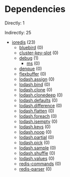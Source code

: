 # Dependencies

Directly: 1

Indirectly: 25

- [ioredis](https://www.npmjs.com/package/ioredis) (23)
  - [bluebird](https://www.npmjs.com/package/bluebird) (0)
  - [cluster-key-slot](https://www.npmjs.com/package/cluster-key-slot) (0)
  - [debug](https://www.npmjs.com/package/debug) (1)
    - [ms](https://www.npmjs.com/package/ms) (0)
  - [denque](https://www.npmjs.com/package/denque) (0)
  - [flexbuffer](https://www.npmjs.com/package/flexbuffer) (0)
  - [lodash.assign](https://www.npmjs.com/package/lodash.assign) (0)
  - [lodash.bind](https://www.npmjs.com/package/lodash.bind) (0)
  - [lodash.clone](https://www.npmjs.com/package/lodash.clone) (0)
  - [lodash.clonedeep](https://www.npmjs.com/package/lodash.clonedeep) (0)
  - [lodash.defaults](https://www.npmjs.com/package/lodash.defaults) (0)
  - [lodash.difference](https://www.npmjs.com/package/lodash.difference) (0)
  - [lodash.flatten](https://www.npmjs.com/package/lodash.flatten) (0)
  - [lodash.foreach](https://www.npmjs.com/package/lodash.foreach) (0)
  - [lodash.isempty](https://www.npmjs.com/package/lodash.isempty) (0)
  - [lodash.keys](https://www.npmjs.com/package/lodash.keys) (0)
  - [lodash.noop](https://www.npmjs.com/package/lodash.noop) (0)
  - [lodash.partial](https://www.npmjs.com/package/lodash.partial) (0)
  - [lodash.pick](https://www.npmjs.com/package/lodash.pick) (0)
  - [lodash.sample](https://www.npmjs.com/package/lodash.sample) (0)
  - [lodash.shuffle](https://www.npmjs.com/package/lodash.shuffle) (0)
  - [lodash.values](https://www.npmjs.com/package/lodash.values) (0)
  - [redis-commands](https://www.npmjs.com/package/redis-commands) (0)
  - [redis-parser](https://www.npmjs.com/package/redis-parser) (0)
